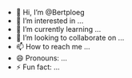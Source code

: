 - 👋 Hi, I’m @Bertploeg
- 👀 I’m interested in ...
- 🌱 I’m currently learning ...
- 💞️ I’m looking to collaborate on ...
- 📫 How to reach me ...
- 😄 Pronouns: ...
- ⚡ Fun fact: ...

<!---
Bertploeg/Bertploeg is a ✨ special ✨ repository because its `README.md` (this file) appears on your GitHub profile.
You can click the Preview link to take a look at your changes.
--->
